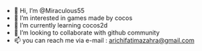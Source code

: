 - 👋 Hi, I’m @Miraculous55
- 👀 I’m interested in games made by cocos
- 🌱 I’m currently learning cocos2d
- 💞️ I’m looking to collaborate with github community
- 📫 you can reach me via e-mail : arichifatimazahra@gmail.com

<!---
Miraculous55/Miraculous55 is a ✨ special ✨ repository because its `README.md` (this file) appears on your GitHub profile.
You can click the Preview link to take a look at your changes.
--->
